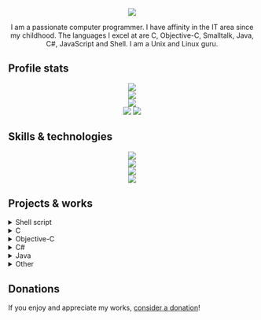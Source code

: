 <div align="center">
	<img src="https://readme-typing-svg.herokuapp.com?font=Fira+Code&weight=500&size=40&pause=1000&color=F7C213&center=true&vCenter=true&width=560&height=70&lines=Hello%21+I%27m+Matheus%21+%F0%9F%91%8B">
</div>

<p align="center">
	I am a passionate computer programmer.
	I have affinity in the IT area since my childhood.
	The languages I excel at are
	C, Objective-C, Smalltalk, Java, C#, JavaScript and Shell.
	I am a Unix and Linux guru.
</p>

## Profile stats
<div align="center">
	<img src="http://github-profile-summary-cards.vercel.app/api/cards/profile-details?username=Krush206&theme=slateorange">
</div>

<div align="center">
	<img src="https://github-readme-stats.vercel.app/api/top-langs/?username=Krush206&langs_count=5&theme=great-gatsby">
</div>

<div align="center">
	<img src="https://github-readme-streak-stats.herokuapp.com?user=Krush206&theme=rising-sun&hide_border=true">
</div>

<div align="center">
	<img src="http://github-profile-summary-cards.vercel.app/api/cards/stats?username=Krush206&theme=slateorange">
	<img src="http://github-profile-summary-cards.vercel.app/api/cards/most-commit-language?username=Krush206&theme=slateorange">
</div>

## Skills & technologies
<div align="center">
	<img src="https://img.shields.io/badge/Languages:-orange">
</div>

<div align="center">
	<img src="https://skillicons.dev/icons?i=c,java,bash,html,css,javascript">
</div>

<div align="center">
	<img src="https://img.shields.io/badge/Development:-orange">
</div>

<div align="center">
	<img src="https://skillicons.dev/icons?i=git,vim">
</div>

## Projects & works
<details>
	<summary>Shell script</summary>
	<p>
		<a href=https://github.com/Krush206/minecraft-shell
			>Minecraft Shell - Shell (Bash and Csh) scripts for Minecraft dedicated servers, based on a RCON reimplementation</a
		>.
	</p>
	<p>
		<a href=https://github.com/Krush206/soldat-shell
			>Soldat Shell - Shell (Bash and Csh) scripts for Soldat dedicated servers</a
		>.
	</p>
	<p>
		<a href=https://github.com/Krush206/multi-kernel-installer
			>Install the Fedora and Ubuntu Linux kernel to any Linux distribution</a
		>.
	</p>
	<p>
		<a href=https://github.com/Krush206/net-yaroze-scriptgen
			>A C Shell script that generates SIOCONS script for Net Yaroze games</a
		>.
	</p>
	<p>
		<a href=https://github.com/Krush206/socat-remote-access
			>A password-based Shell script for remote access</a
		>.
	</p>
	<p>
	<a href=https://gist.github.com/Krush206/e680cbc86fbf2149d3b6cc43f07785c0
			>A Shell script to generate random strings</a
		>.
	</p>
	<p>
	<a href=https://gist.github.com/Krush206/bb2e6ce50b2100f0cfdacacc9c3c2d01
			>A true `gksu` Shell script replacement</a
		>.
	</p>
	<p>
		<a href=https://github.com/Krush206/github-mutual-follow
			>A C Shell script to verify which users you follow don't follow you back</a
		>.
	</p>
</details>

<details>
	<summary>C</summary>
	<p>
		<a href=https://github.com/Krush206/gltron-old
			>Maintenance on GLtron 0.53 and 0.59</a
		>.
	</p>
	<p>
		<a href=https://github.com/Krush206/3bsd-csh
			>The original C Shell with added functions support</a
		>.
	</p>
	<p>
		<a href=https://github.com/Krush206/kernel_samsung_i8552
			>Linux kernel 3.4 with ZRAM for Samsung Galaxy Win Duos/Samsung Galaxy Grand Quattro</a
		>.
	</p>
	<p>
		<a href=https://github.com/Krush206/linux-sunxi
			>Linux kernel 3.4 with ZRAM and upgraded ext4 driver for Allwinner devices</a
		>.
	</p>
	<p>
		<a href=https://github.com/Krush206/ps3-remote-gamepad/tree/c
			>PS3 Remote Gamepad - Control your PlayStation 3 remotely</a
		>.
	</p>
	<p>
		<a href=https://github.com/Krush206/net-yaroze-linux
			>Patched tools for Net Yaroze (PlayStation) development on Linux</a
		>.
	</p>
	<p>
		<a href=https://github.com/Krush206/Paintball-Party
			>Maintenance on Paintball Party</a
		>.
	</p>
	<p>
		<a href=https://github.com/tcsh-org/tcsh/pull/77
			>Introduce functions support for TENEX C Shell</a
		>.
	</p>
	<p>
		<a href=https://github.com/Krush206/v6sh
			>The original Shell from Version 6 UNIX adjusted for modern systems</a
		>.
	</p>
</details>

<details>
	<summary>Objective-C</summary>
	<p>
		<a href=https://github.com/Krush206/mysh/tree/objc
		>A basic command interpreter. (For teaching purposes.)</a
		>.
	</p>
	<p>
		<a href=https://github.com/Krush206/ps3-remote-gamepad/tree/objc
			>PS3 Remote Gamepad - Control your PlayStation 3 remotely</a
		>.
	</p>
</details>

<details>
	<summary>C#</summary>
	<p>
		<a href=https://github.com/Krush206/mysh/tree/c#
		>A basic command interpreter. (For teaching purposes.)</a
		>.
	</p>
</details>

<details>
	<summary>Java</summary>
	<p>
		<a href=https://github.com/Krush206/mysh/tree/java
		>A basic command interpreter. (For teaching purposes.)</a
		>.
	</p>
</details>

<details>
	<summary>Other</summary>
	<p>
		<a href=https://github.com/Krush206/n2n/releases
			>n2n binaries for Linux (GNU libc and Bionic libc), FreeBSD and Windows</a
		>.
	</p>
	<p>
		<a href=https://github.com/Krush206/android-binaries
			>Static binaries for Android</a
		>.
	</p>
	<p>
		<a href=https://github.com/tcsh-org/tcsh/pull/50
			>C Shell supports command substitution nesting</a
		>.
	</p>
	<p>
		<a href=https://github.com/window-maker/dockapps/issues/30
			>Source code for missing Window Maker dockapps</a
		>.
	</p>
	<p>
		<a href=https://github.com/termux/termux-app/issues/1448#issuecomment-906619535
			>Use your Android device's microphone on your Linux desktop</a
		>.
	</p>
	<p>
		<a href=https://github.com/Krush206/GeekCord
			>GeekCord - A fork and continuation of SmartCord and GooseMod Untethered</a
		>.
	</p>
</details>

## Donations
<p>
	If you enjoy and appreciate my works,
	<a href=https://gist.github.com/Krush206/d1082113530bc020fff7a5640f688886
		>consider a donation</a
	>!
</p>
